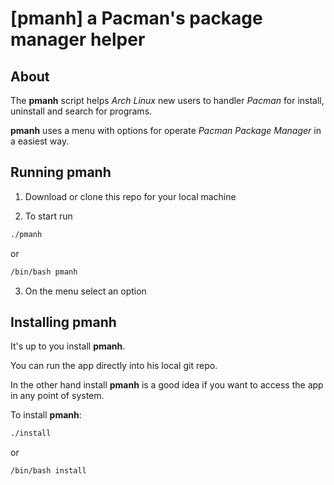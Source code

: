 # [pmanh] a Pacman's package manager helper

## About

The **pmanh** script helps *Arch Linux* new users to handler *Pacman* for install, uninstall and search for programs.

**pmanh** uses a menu with options for operate *Pacman Package Manager* in a easiest way.

## Running pmanh

1) Download or clone this repo for your local machine

2) To start run 

```sh
./pmanh  
```

or
 
```sh
/bin/bash pmanh
```

3) On the menu select an option

## Installing **pmanh**

It's up to you install **pmanh**.

You can run the app directly into his local git repo.

In the other hand install **pmanh** is a good idea if you want to access the app in any point of system.

To install **pmanh**:

```sh
./install
```

or

```sh
/bin/bash install
```

